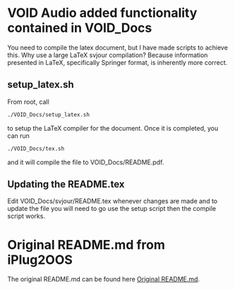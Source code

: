 # VOID Audio added functionality contained in VOID_Docs
You need to compile the latex document, but I have made scripts to achieve this. Why use a large LaTeX svjour compilation? Because information presented in LaTeX, specifically Springer format, is inherently more correct.
## setup_latex.sh
From root, call 
```bash
./VOID_Docs/setup_latex.sh
```
to setup the LaTeX compiler for the document. Once it is completed, you can run 
```bash 
./VOID_Docs/tex.sh
```
and it will compile the file to VOID_Docs/README.pdf.

## Updating the README.tex
Edit VOID_Docs/svjour/README.tex whenever changes are made and to update the file you will need to go use the setup script then the compile script works.

# Original README.md from iPlug2OOS 
The original README.md can be found here [Original README.md](OLD_README.md).
